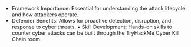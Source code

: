 - Framework Importance: Essential for understanding the attack lifecycle and how attackers operate.
- Defender Benefits: Allows for proactive detection, disruption, and response to cyber threats.
  	•	Skill Development: Hands-on skills to counter cyber attacks can be built through the TryHackMe Cyber Kill Chain room.